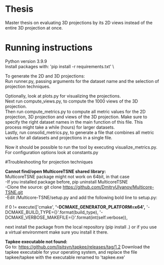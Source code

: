# Thesis
Master thesis on evaluating 3D projections by its 2D views instead of the entire 3D projection at once.

# Running instructions

Python version 3.9.9 \
Install packages with: 'pip install -r requirements.txt' \

To generate the 2D and 3D projections: \
Run runner.py, passing arguments for the dataset name and the selection of projection techniques.

Optionally, look at plots.py for visualizing the projections. \
Next run compute_views.py, to compute the 1000 views of the 3D projection. \
Then run compute_metrics.py to compute all metric values for the 2D projection, 3D projection and views of the 3D projection. 
Make sure to specify the right dataset names in the main function of this file. This process might take a while (hours) for larger datasets. \
Lastly, run consolid_metrics.py, to generate a file that combines all metric values for all datasets and projections in a single file.

Now it should be possible to run the tool by executing visualize_metrics.py. For configuration options look at constants.py



#Troubleshooting for projection techniques

**Cannot find/open MulticoreTSNE shared library:** \
MulticoreTSNE package might not work on 64bit, in that case \
-If you installed package before, pip uninstall MulticoreTSNE \
-Clone the source: git clone https://github.com/DmitryUlyanov/Multicore-TSNE.git \
-Edit /Multicore-TSNE/setup.py and add the following bold line to setup.py:

if 0 != execute(['cmake', 
**'-DCMAKE_GENERATOR_PLATFORM=x64',**
'-DCMAKE_BUILD_TYPE={}'.format(build_type),
'-DCMAKE_VERBOSE_MAKEFILE={}'.format(int(self.verbose)),

next install the package from the local repository (pip install .) or if you use a 
virtual environment make sure you install it there.

**Tapkee executable not found:** \
Go to: https://github.com/lisitsyn/tapkee/releases/tag/1.2
Download the tapkee executable for your operating system, and replace the file tapkee/tapkee
with the executable renamed to 'tapkee.exe'